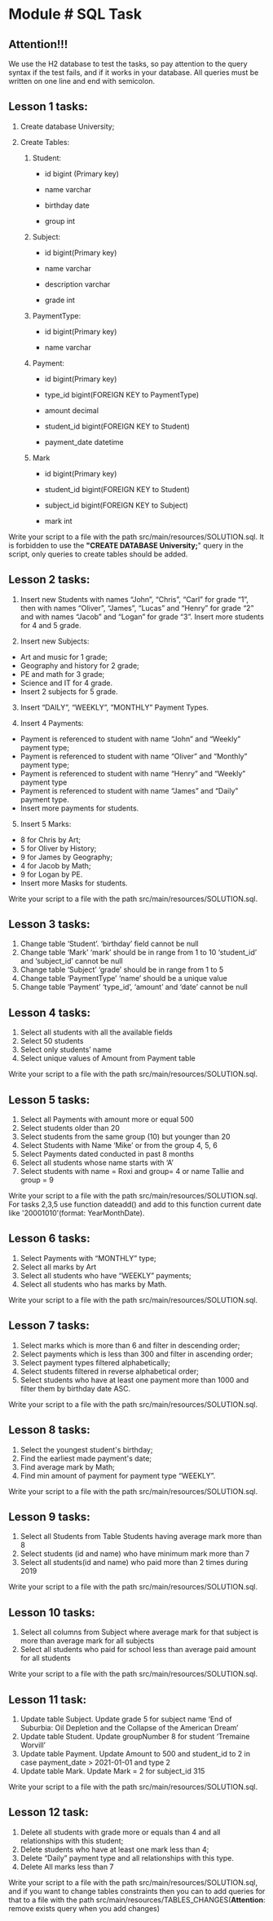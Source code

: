 # Module # SQL Task

## Attention!!!

We use the H2 database to test the tasks, so pay attention to the query syntax if the test fails, and if it works in
your
database. All queries must be written on one line and end with semicolon.

## Lesson 1 tasks:

1. Create database University;

2. Create Tables:
    1. Student:
        - id bigint (Primary key)

        - name varchar

        - birthday date

        - group int

    2. Subject:

        - id bigint(Primary key)

        - name varchar

        - description varchar

        - grade int

    3. PaymentType:

        - id bigint(Primary key)

        - name varchar

    4. Payment:

        - id bigint(Primary key)

        - type_id bigint(FOREIGN KEY to PaymentType)

        - amount decimal

        - student_id bigint(FOREIGN KEY to Student)

        - payment_date datetime

    5. Mark

        - id bigint(Primary key)

        - student_id bigint(FOREIGN KEY to Student)

        - subject_id bigint(FOREIGN KEY to Subject)

        - mark int

Write your script to a file with the path src/main/resources/SOLUTION.sql. It is forbidden to use the **"CREATE DATABASE
University;**" query in the script, only queries to create tables should be added.

## Lesson 2 tasks:

1) Insert new Students with names “John”, “Chris”, “Carl” for grade “1”, then with names “Oliver”, “James”, “Lucas” and
   “Henry” for grade “2” and with names “Jacob” and “Logan” for grade “3”. Insert more students for 4 and 5 grade.

2) Insert new Subjects:

- Art and music for 1 grade;
- Geography and history for 2 grade;
- PE and math for 3 grade;
- Science and IT for 4 grade.
- Insert 2 subjects for 5 grade.

3) Insert “DAILY”, “WEEKLY”, ”MONTHLY” Payment Types.

4) Insert 4 Payments:

- Payment is referenced to student with name “John” and “Weekly” payment type;
- Payment is referenced to student with name “Oliver” and “Monthly” payment type;
- Payment is referenced to student with name “Henry” and “Weekly” payment type
- Payment is referenced to student with name “James” and “Daily” payment type.
- Insert more payments for students.

5) Insert 5 Marks:

- 8 for Chris by Art;
- 5 for Oliver by History;
- 9 for James by Geography;
- 4 for Jacob by Math;
- 9 for Logan by PE.
- Insert more Masks for students.

Write your script to a file with the path src/main/resources/SOLUTION.sql.

## Lesson 3 tasks:

1) Change table ‘Student’.
   ‘birthday’ field cannot be null
2) Change table ‘Mark’
   ‘mark’ should be in range from 1 to 10
   ‘student_id’ and ‘subject_id’ cannot be null
3) Change table ‘Subject’
   ‘grade’ should be in range from 1 to 5
4) Change table ‘PaymentType’
   ‘name’ should be a unique value
5) Change table ‘Payment’
   ‘type_id’, ‘amount’ and ‘date’ cannot be null

## Lesson 4 tasks:

1. Select all students with all the available fields
2. Select 50 students
3. Select only students’ name
4. Select unique values of Amount from Payment table

Write your script to a file with the path src/main/resources/SOLUTION.sql.

## Lesson 5 tasks:

1) Select all Payments with amount more or equal 500
2) Select students older than 20
3) Select students from the same group (10) but younger than 20
4) Select Students with Name ‘Mike’ or from the group 4, 5, 6
5) Select Payments dated conducted in past 8 months
6) Select all students whose name starts with ‘A’
7) Select students with name = Roxi and group= 4 or name Tallie and group = 9

Write your script to a file with the path src/main/resources/SOLUTION.sql. For tasks 2,3,5 use function dateadd() and
add to this function current date like '20001010'(format: YearMonthDate).

## Lesson 6 tasks:

1) Select Payments with “MONTHLY” type;
2) Select all marks by Art
3) Select all students who have “WEEKLY” payments;
4) Select all students who has marks by Math.

Write your script to a file with the path src/main/resources/SOLUTION.sql.

## Lesson 7 tasks:

1) Select marks which is more than 6 and filter in descending order;
2) Select payments which is less than 300 and filter in ascending order;
3) Select payment types filtered alphabetically;
4) Select students filtered in reverse alphabetical order;
5) Select students who have at least one payment more than 1000 and filter them by birthday date ASC.

Write your script to a file with the path src/main/resources/SOLUTION.sql.

## Lesson 8 tasks:

1) Select the youngest student's birthday;
2) Find the earliest made payment's date;
3) Find average mark by Math;
4) Find min amount of payment for payment type “WEEKLY”.

Write your script to a file with the path src/main/resources/SOLUTION.sql.

## Lesson 9 tasks:

1) Select all Students from Table Students having average mark more than 8
2) Select students (id and name) who have minimum mark more than 7
3) Select all students(id and name) who paid more than 2 times during 2019

Write your script to a file with the path src/main/resources/SOLUTION.sql.

## Lesson 10 tasks:

1) Select all columns from Subject where average mark for that subject is more than average mark for all subjects
2) Select all students who paid for school less than average paid amount for all students

Write your script to a file with the path src/main/resources/SOLUTION.sql.

## Lesson 11 task:

1) Update table Subject. Update grade 5 for subject name ‘End of Suburbia: Oil Depletion and the Collapse of the
   American Dream’
2) Update table Student. Update groupNumber 8 for student ‘Tremaine Worvill’
3) Update table Payment. Update Amount to 500 and student_id to 2 in case payment_date > 2021-01-01 and type 2
4) Update table Mark. Update Mark = 2 for subject_id 315

Write your script to a file with the path src/main/resources/SOLUTION.sql.

## Lesson 12 task:

1) Delete all students with grade more or equals than 4 and all relationships with this student;
2) Delete students who have at least one mark less than 4;
3) Delete “Daily” payment type and all relationships with this type.
4) Delete All marks less than 7

Write your script to a file with the path src/main/resources/SOLUTION.sql, and if you want to change tables constraints
then you can to add queries for that to a file with the path src/main/resources/TABLES_CHANGES(**Attention**:
remove exists query when you add changes)

